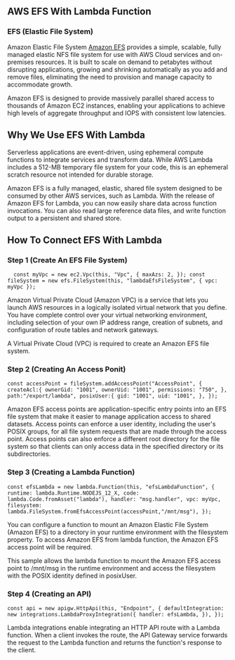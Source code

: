 ## AWS EFS With Lambda Function

### EFS (Elastic File System)

Amazon Elastic File System [Amazon EFS](https://aws.amazon.com/efs/) provides a simple, scalable, fully managed elastic NFS file system for use with AWS Cloud services and on-premises resources. It is built to scale on demand to petabytes without disrupting applications, growing and shrinking automatically as you add and remove files, eliminating the need to provision and manage capacity to accommodate growth.

Amazon EFS is designed to provide massively parallel shared access to thousands of Amazon EC2 instances, enabling your applications to achieve high levels of aggregate throughput and IOPS with consistent low latencies.

## Why We Use EFS With Lambda

Serverless applications are event-driven, using ephemeral compute functions to integrate services and transform data. While AWS Lambda includes a 512-MB temporary file system for your code, this is an ephemeral scratch resource not intended for durable storage.

Amazon EFS is a fully managed, elastic, shared file system designed to be consumed by other AWS services, such as Lambda. With the release of Amazon EFS for Lambda, you can now easily share data across function invocations. You can also read large reference data files, and write function output to a persistent and shared store.

## How To Connect EFS With Lambda

### Step 1 (Create An EFS File System)

`   const myVpc = new ec2.Vpc(this, "Vpc", {
      maxAzs: 2,
    });
    const fileSystem = new efs.FileSystem(this, "lambdaEfsFileSystem", {
      vpc: myVpc
    });
`

Amazon Virtual Private Cloud (Amazon VPC) is a service that lets you launch AWS resources in a logically isolated virtual network that you define. You have complete control over your virtual networking environment, including selection of your own IP address range, creation of subnets, and configuration of route tables and network gateways.

A Virtual Private Cloud (VPC) is required to create an Amazon EFS file system.

### Step 2 (Creating An Access Ponit)
`
    const accessPoint = fileSystem.addAccessPoint("AccessPoint", {
      createAcl:{
        ownerGid: "1001",
        ownerUid: "1001",
        permissions: "750",
      },
      path:"/export/lambda",
      posixUser:{
        gid: "1001",
        uid: "1001",
      },
    });
`

Amazon EFS access points are application-specific entry points into an EFS file system that make it easier to manage application access to shared datasets. Access points can enforce a user identity, including the user's POSIX groups, for all file system requests that are made through the access point. Access points can also enforce a different root directory for the file system so that clients can only access data in the specified directory or its subdirectories.

### Step 3 (Creating a Lambda Function)
`
    const efsLambda = new lambda.Function(this, "efsLambdaFunction", {
      runtime: lambda.Runtime.NODEJS_12_X,
      code: lambda.Code.fromAsset("lambda"),
      handler: "msg.handler",
      vpc: myVpc,
      filesystem: lambda.FileSystem.fromEfsAccessPoint(accessPoint,"/mnt/msg"),
    });
`

You can configure a function to mount an Amazon Elastic File System (Amazon EFS) to a directory in your runtime environment with the filesystem property. To access Amazon EFS from lambda function, the Amazon EFS access point will be required.

This sample allows the lambda function to mount the Amazon EFS access point to /mnt/msg in the runtime environment and access the filesystem with the POSIX identity defined in posixUser.

### Step 4 (Creating an API)
`
    const api = new apigw.HttpApi(this, "Endpoint", {
      defaultIntegration: new integrations.LambdaProxyIntegration({
        handler: efsLambda,
      }),
    });
`

Lambda integrations enable integrating an HTTP API route with a Lambda function. When a client invokes the route, the API Gateway service forwards the request to the Lambda function and returns the function's response to the client.

<!-- To connect an EFS file system with a Lambda function, you use an EFS access point, an application-specific entry point into an EFS file system that includes the operating system user and group to use when accessing the file system, file system permissions, and can limit access to a specific path in the file system. This helps keeping file system configuration decoupled from the application code.

You can access the same EFS file system from multiple functions, using the same or different access points. For example, using different EFS access points, each Lambda function can access different paths in a file system, or use different file system permissions. -->
